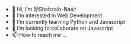 - 👋 Hi, I’m @Shahzaib-Nasir
- 👀 I’m interested in Web Development
- 🌱 I’m currently learning Python and Javascript
- 💞️ I’m looking to collaborate on Javascript
- 📫 How to reach me ...

<!---
Shahzaib-Nasir/Shahzaib-Nasir is a ✨ special ✨ repository because its `README.md` (this file) appears on your GitHub profile.
You can click the Preview link to take a look at your changes.
--->

